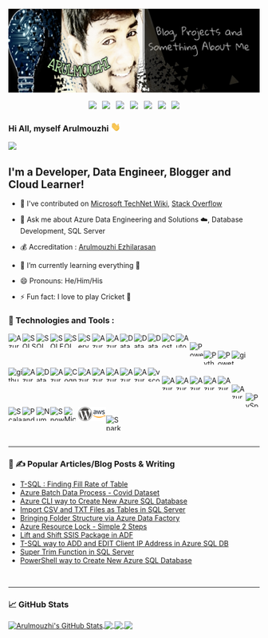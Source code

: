 ﻿[![Header](https://raw.githubusercontent.com/Arulmouzhi/Arulmouzhi/master/readmeheaderpic.png "Header")](https://arulmouzhi.wordpress.com/)

<p align='center'>
<a href="https://arulmouzhi.wordpress.com/"><img height="30" src="https://user-images.githubusercontent.com/65807570/90331481-53c88d80-dfd2-11ea-8e35-cb9ab85a3115.png"></a>&nbsp;&nbsp;
<a href="https://twitter.com/arulmouzhi"><img height="30" src="https://user-images.githubusercontent.com/65807570/119249811-56878d00-bbb9-11eb-9aa0-3440e48e6367.png"></a>&nbsp;&nbsp;
<a href="https://www.linkedin.com/in/arulmouzhi-ezhilarasan/"><img height="30" src="https://user-images.githubusercontent.com/65807570/90331502-82466880-dfd2-11ea-886d-71ddcce00092.png"></a>&nbsp;&nbsp;
<a href="https://social.msdn.microsoft.com/profile/arulmouzhi/"><img height="30" src="https://user-images.githubusercontent.com/65807570/119255318-c1948c00-bbd8-11eb-8c88-301e8428e07e.png"></a>&nbsp;&nbsp;
<a href="https://stackoverflow.com/users/story/7905444"><img height="30" src="https://user-images.githubusercontent.com/65807570/119249897-06f59100-bbba-11eb-9c58-fb6812b6dbcf.png"></a>&nbsp;&nbsp;
<a href="https://app.pluralsight.com/profile/arulmouzhi"><img height="30" src="https://user-images.githubusercontent.com/65807570/119249929-4b812c80-bbba-11eb-9d19-413069d579b1.png"></a>&nbsp;&nbsp;
<a href="https://www.hackerrank.com/Arulmouzhi?hr_r=1"><img height="30" src="https://user-images.githubusercontent.com/65807570/119250299-c21f2980-bbbc-11eb-971b-30488865ac34.png"></a>
</p>

### Hi All, myself Arulmouzhi <img src="https://raw.githubusercontent.com/Arulmouzhi/Arulmouzhi/master/wave.gif" width="20px">

![](https://img.shields.io/badge/Microsoft-MCT-blue)

## I'm a Developer, Data Engineer, Blogger and Cloud Learner!

- 👯 I've contributed on [Microsoft TechNet Wiki](https://social.technet.microsoft.com/profile/arulmouzhi/), [Stack Overflow](https://stackoverflow.com/users/7905444/arulmouzhi)

- 💬 Ask me about Azure Data Engineering and Solutions ☁️, Database Development, SQL Server

- 💰 Accreditation : [Arulmouzhi Ezhilarasan](https://www.youracclaim.com/users/arulmouzhi-ezhilarasan/badges)

- 🌱 I’m currently learning everything 🤣

- 😄 Pronouns: He/Him/His

- ⚡ Fun fact: I love to play Cricket 🏏

### 🔧 Technologies and Tools :

<img align="left" alt="Azure" height="28" width="28" src="https://user-images.githubusercontent.com/65807570/119251408-ff3aea00-bbc3-11eb-881e-71cab203cf62.png" />&nbsp;&nbsp;
<img align="left" alt="SQLServer" height="28" width="28" src="https://user-images.githubusercontent.com/65807570/119251409-ffd38080-bbc3-11eb-9fbb-ef2c07af5a73.png" />&nbsp;&nbsp;
<img align="left" alt="SQLManagedInstance" height="28" width="28" src="https://user-images.githubusercontent.com/65807570/119251401-fc3ff980-bbc3-11eb-9cb0-7d69791080e4.png" />&nbsp;&nbsp;
<img align="left" alt="SQLElasticPools" height="28" width="28" src="https://user-images.githubusercontent.com/65807570/119251404-fd712680-bbc3-11eb-9912-d69c86116ed0.png" />&nbsp;&nbsp;
<img align="left" alt="SQLDataWarehouses" height="28" width="28" src="https://user-images.githubusercontent.com/65807570/119251405-fe09bd00-bbc3-11eb-9258-235ae6f178d4.png" />&nbsp;&nbsp;
<img align="left" alt="Serverless" height="28" width="28" src="https://user-images.githubusercontent.com/65807570/119251406-fea25380-bbc3-11eb-8b4d-842a84c52c55.png" />&nbsp;&nbsp;
<img align="left" alt="AzureSynapseAnalytics" height="28" width="28" src="https://user-images.githubusercontent.com/65807570/119251407-ff3aea00-bbc3-11eb-8dc0-6c385ec2a982.png" />&nbsp;&nbsp;
<img align="left" alt="AzureDataFactory" height="28" width="28" src="https://user-images.githubusercontent.com/65807570/119253878-ce14e680-bbd0-11eb-9294-f904a97cd223.png" />&nbsp;&nbsp;
<img align="left" alt="DatabaseMigrationServices" height="28" width="28" src="https://user-images.githubusercontent.com/65807570/119253879-cf461380-bbd0-11eb-892e-f256fdf766e5.png" />&nbsp;&nbsp;
<img align="left" alt="DataCatalog" height="28" width="28" src="https://user-images.githubusercontent.com/65807570/119253880-cfdeaa00-bbd0-11eb-8e43-c33f618e3236.png" />&nbsp;&nbsp;
<img align="left" alt="DataShares" height="28" width="28" src="https://user-images.githubusercontent.com/65807570/119253882-d0774080-bbd0-11eb-8120-4a182580d85a.png" />&nbsp;&nbsp;
<img align="left" alt="CostManagement" height="28" width="28" src="https://user-images.githubusercontent.com/65807570/119253883-d10fd700-bbd0-11eb-990e-0e6f5cb7690d.png" />&nbsp;&nbsp;
<img align="left" alt="AutomationAccounts" height="28" width="28" src="https://user-images.githubusercontent.com/65807570/119253884-d2410400-bbd0-11eb-89b7-8a86cc8c74b3.png" />&nbsp;&nbsp;
<img align="left" alt="Powershell" height="28" width="28" src="https://user-images.githubusercontent.com/65807570/119253885-d2d99a80-bbd0-11eb-85c9-ff65fc714bfc.png" />&nbsp;&nbsp;
<br>
<img align="left" alt="Python" height="28" width="28" src="https://user-images.githubusercontent.com/65807570/119253870-c8b79c00-bbd0-11eb-8e8b-2bded36c9b49.png" />&nbsp;&nbsp;
<img align="left" alt="PowerBI" height="28" width="28" src="https://user-images.githubusercontent.com/65807570/119253871-c9503280-bbd0-11eb-9832-4846082cd307.png" />&nbsp;&nbsp;
<img align="left" alt="git" height="28" width="28" src="https://user-images.githubusercontent.com/65807570/119253872-c9e8c900-bbd0-11eb-9d0a-79ec048cb490.png" />&nbsp;&nbsp;
<img align="left" alt="github" height="28" width="28" src="https://user-images.githubusercontent.com/65807570/119253873-cb19f600-bbd0-11eb-8c4a-ac5fd1ccd627.png" />&nbsp;&nbsp;
<img align="left" alt="AzureDevOps" height="28" width="28" src="https://user-images.githubusercontent.com/65807570/119253874-cbb28c80-bbd0-11eb-8a7a-e4338b84d4a5.png" />&nbsp;&nbsp;
<img align="left" alt="Databricks" height="28" width="28" src="https://user-images.githubusercontent.com/65807570/119253876-cc4b2300-bbd0-11eb-9f7b-51140d774347.png" />&nbsp;&nbsp;
<img align="left" alt="AzureLogicApps" height="28" width="28" src="https://user-images.githubusercontent.com/65807570/119253877-cd7c5000-bbd0-11eb-8314-3c8612503645.png" />&nbsp;&nbsp;
<img align="left" alt="CognitiveServices" height="28" width="28" src="https://user-images.githubusercontent.com/65807570/119254708-7e84e980-bbd5-11eb-8dff-6c6f20e9fa3e.png" />&nbsp;&nbsp;
<img align="left" alt="AzureML" height="28" width="28" src="https://user-images.githubusercontent.com/65807570/119254709-7f1d8000-bbd5-11eb-98c4-c7a8ffaa2664.png" />&nbsp;&nbsp;
<img align="left" alt="AzureSearch" height="28" width="28" src="https://user-images.githubusercontent.com/65807570/119254711-7fb61680-bbd5-11eb-9144-bb6f795bcb90.png" />&nbsp;&nbsp;
<img align="left" alt="AzureSecurityCenter" height="28" width="28" src="https://user-images.githubusercontent.com/65807570/119254712-804ead00-bbd5-11eb-8d64-f25e8dfc823f.png" />&nbsp;&nbsp;
<img align="left" alt="AzureStreamAnalytics" height="28" width="28" src="https://user-images.githubusercontent.com/65807570/119254713-80e74380-bbd5-11eb-849a-e0475317418d.png" />&nbsp;&nbsp;
<img align="left" alt="AzureUserSubscriptions" height="28" width="28" src="https://user-images.githubusercontent.com/65807570/119254715-817fda00-bbd5-11eb-931b-4b48abbf0ee9.png" />&nbsp;&nbsp;
<img align="left" alt="vscode" height="28" width="28" src="https://user-images.githubusercontent.com/65807570/119254716-817fda00-bbd5-11eb-9fe7-081dd45c862c.png" />&nbsp;&nbsp;
<br>
<img align="left" alt="AzureDevopsPipelines" height="28" width="28" src="https://user-images.githubusercontent.com/65807570/119254701-7b89f900-bbd5-11eb-84b7-8d3833e10dc6.png" />&nbsp;&nbsp;
<img align="left" alt="AzureDevopsArtifacts" height="28" width="28" src="https://user-images.githubusercontent.com/65807570/119254703-7cbb2600-bbd5-11eb-88d7-3647d0be8f61.png" />&nbsp;&nbsp;
<img align="left" alt="AzureDevopsRepos" height="28" width="28" src="https://user-images.githubusercontent.com/65807570/119254704-7cbb2600-bbd5-11eb-803f-0c19211359c5.png" />&nbsp;&nbsp;
<img align="left" alt="AzureKeyVaults" height="28" width="28" src="https://user-images.githubusercontent.com/65807570/119254705-7d53bc80-bbd5-11eb-907b-b1a0b76e6609.png" />&nbsp;&nbsp;
<img align="left" alt="AzureStorageAccounts" height="28" width="28" src="https://user-images.githubusercontent.com/65807570/119254706-7dec5300-bbd5-11eb-80dd-aa3c2e700e05.png" />&nbsp;&nbsp;
<img align="left" alt="AzureStorageExplorer" height="28" width="28" src="https://user-images.githubusercontent.com/65807570/119254707-7e84e980-bbd5-11eb-9f34-c7c7d215d598.png" />&nbsp;&nbsp;
<img align="left" alt="PySpark" height="28" width="28" src="https://user-images.githubusercontent.com/65807570/119256319-c90a6400-bbdd-11eb-9c6e-295db8bdfb06.png" />&nbsp;&nbsp;
<img align="left" alt="Scala" height="28" width="28" src="https://user-images.githubusercontent.com/65807570/119256320-c9a2fa80-bbdd-11eb-8c4f-f099045e3c72.jpeg" />&nbsp;&nbsp;
<img align="left" alt="Pandas" height="28" width="28" src="https://user-images.githubusercontent.com/65807570/119256318-c871cd80-bbdd-11eb-9cad-5966ecb8d948.png" />&nbsp;&nbsp;
<img align="left" alt="Numpy" height="28" width="28" src="https://user-images.githubusercontent.com/65807570/119256315-c740a080-bbdd-11eb-99e7-a922dfd8bd36.png" />&nbsp;&nbsp;
<img align="left" alt="Snowflake" height="28" width="28" src="https://user-images.githubusercontent.com/65807570/119256321-ca3b9100-bbdd-11eb-9887-4ed2608de359.jpg" />&nbsp;&nbsp;
<img align="left" alt="MicrosoftOffice" height="28" width="28" src="https://user-images.githubusercontent.com/65807570/119256322-ca3b9100-bbdd-11eb-9de0-fe3c5d00eab9.png" />&nbsp;&nbsp;
<img align="left" alt="Wordpress" height="28" width="28" src="https://raw.githubusercontent.com/github/explore/78df643247d429f6cc873026c0622819ad797942/topics/wordpress/wordpress.png" />&nbsp;&nbsp;
<img align="left" alt="AWS" height="28" width="28" src="https://raw.githubusercontent.com/github/explore/78df643247d429f6cc873026c0622819ad797942/topics/aws/aws.png" />
<br>
<img align="left" alt="Spark" height="30" width="30" src="https://user-images.githubusercontent.com/65807570/119253866-c6edd880-bbd0-11eb-9a3d-a5a845598de8.png" />&nbsp;&nbsp;


<br />

---

### &#x1F4F0; &#x270D; Popular Articles/Blog Posts & Writing
<!--  BLOG-POST-LIST:START  -->
- [T-SQL : Finding Fill Rate of Table](https://social.technet.microsoft.com/wiki/contents/articles/53888.t-sql-finding-fill-rate-of-table.aspx)
- [Azure Batch Data Process - Covid Dataset](https://arulmouzhi.wordpress.com/2021/02/12/azure-batch-data-process-covid-dataset/)
- [Azure CLI way to Create New Azure SQL Database](https://arulmouzhi.wordpress.com/2020/10/26/azure-cli-way-to-create-new-azure-sql-database/)
- [Import CSV and TXT Files as Tables in SQL Server](https://arulmouzhi.wordpress.com/2020/02/19/import-csv-and-txt-files-as-tables-in-sql-server/)
- [Bringing Folder Structure via Azure Data Factory](https://arulmouzhi.wordpress.com/2021/04/12/bringing-folder-structure-via-azure-data-factory/)
- [Azure Resource Lock - Simple 2 Steps](https://arulmouzhi.wordpress.com/2020/08/22/azure-resource-lock-simple-2-steps/)
- [Lift and Shift SSIS Package in ADF](https://arulmouzhi.wordpress.com/2021/04/13/lift-and-shift-ssis-package-in-adf/)
- [T-SQL way to ADD and EDIT Client IP Address in Azure SQL DB](https://arulmouzhi.wordpress.com/2020/11/15/t-sql-way-to-add-and-edit-client-ip-address-in-azure-sql-db/)
- [Super Trim Function in SQL Server](https://arulmouzhi.wordpress.com/2019/12/16/super-trim-function-and-enhanced-trim-function-in-sql-server/)
- [PowerShell way to Create New Azure SQL Database](https://arulmouzhi.wordpress.com/2020/12/09/powershell-way-to-create-new-azure-sql-database/)
<!--  BLOG-POST-LIST:END  -->
<!-- ### Connect with me:  -->
<!-- [<img align="left" alt="arulmouzhi.wordpress.com" width="22px" src="https://raw.githubusercontent.com/iconic/open-iconic/master/svg/globe.svg" />][website]  -->
<!-- [<img align="left" alt="Arulmouzhi | Twitter" width="22px" src="https://cdn.jsdelivr.net/npm/simple-icons@v3/icons/twitter.svg" />][twitter]  -->
<!-- [<img align="left" alt="Arulmouzhi | LinkedIn" width="22px" src="https://cdn.jsdelivr.net/npm/simple-icons@v3/icons/linkedin.svg" />][linkedin]  -->

<br />

---
### &#x1f4c8; GitHub Stats

<a href="https://github.com/Arulmouzhi/Arulmouzhi">
  <img align="center" src="https://github-readme-stats.vercel.app/api?username=Arulmouzhi&show_icons=true&theme=radical" alt="Arulmouzhi's GitHub Stats" />
</a>

<a href="https://github.com/Arulmouzhi/SQLGifts">
  <img align="center" src="https://github-readme-stats.vercel.app/api/pin/?username=Arulmouzhi&repo=SQLGifts&show_icons=true&theme=radical" />
</a>
<a href="https://github.com/Arulmouzhi/AzureStuffs">
  <img align="center" src="https://github-readme-stats.vercel.app/api/pin/?username=Arulmouzhi&repo=AzureStuffs&show_icons=true&theme=radical" />
</a>
<a href="https://github.com/Arulmouzhi/Arulmouzhi">
  <img align="center" src="https://github-readme-stats.vercel.app/api/top-langs/?username=Arulmouzhi&show_icons=true&theme=radical" />
</a>


<!-- [website]: https://arulmouzhi.wordpress.com/  -->
<!-- [twitter]: https://twitter.com/arulmouzhi  -->
<!-- [linkedin]: https://www.linkedin.com/in/arulmouzhi-ezhilarasan/  -->